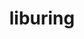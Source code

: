 ---
title: "liburing"
layout: cache
categories: [package, develop]
meta: {"compilers": ["gcc@=10.5.0", "gcc@=11.4.0", "gcc@=13.3.0"], "num_specs": 3, "num_specs_by_stack": {"developer-tools-aarch64-linux-gnu": 1, "developer-tools-x86_64_v3-linux-gnu": 1, "e4s": 1, "root": 3}, "oss": ["centos7", "rhel8", "ubuntu22.04"], "platforms": ["linux"], "stacks": ["developer-tools-aarch64-linux-gnu", "developer-tools-x86_64_v3-linux-gnu", "e4s", "root"], "targets": ["aarch64", "x86_64_v3"], "versions": ["2.9"]}
spec_details: [{"compiler": "gcc@=10.5.0", "hash": "a7mptgesx2hsdycx74hsbtgucfphx6an", "os": "centos7", "platform": "linux", "size": "-", "stacks": ["developer-tools-x86_64_v3-linux-gnu", "root"], "target": "x86_64_v3", "variants": ["build_system=autotools"], "versions": ["2.9"]}, {"compiler": "gcc@=13.3.0", "hash": "dnamngotsjmidr5yxmo2apzc7xbdvaoa", "os": "rhel8", "platform": "linux", "size": "-", "stacks": ["developer-tools-aarch64-linux-gnu", "root"], "target": "aarch64", "variants": ["build_system=autotools"], "versions": ["2.9"]}, {"compiler": "gcc@=11.4.0", "hash": "unzg5s4hsrqjgtzdsdoy7ps4sko43svv", "os": "ubuntu22.04", "platform": "linux", "size": "-", "stacks": ["e4s", "root"], "target": "x86_64_v3", "variants": ["build_system=autotools"], "versions": ["2.9"]}]
---